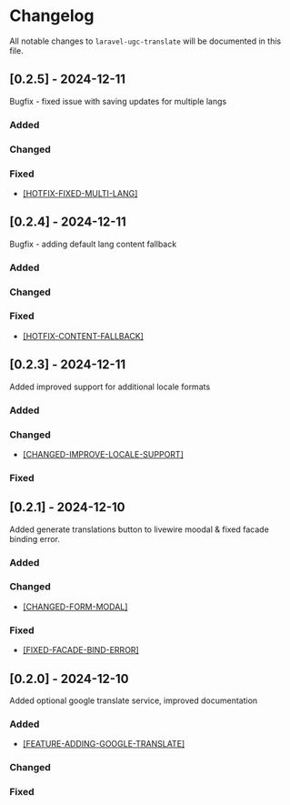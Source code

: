 # Changelog

All notable changes to `laravel-ugc-translate` will be documented in this file.

## [0.2.5] - 2024-12-11

Bugfix - fixed issue with saving updates for multiple langs

### Added

### Changed

### Fixed
- [[HOTFIX-FIXED-MULTI-LANG]](https://github.com/rpwebdevelopment/laravel-ugc-translate/tree/hotfix-fixed-multi-lang)

## [0.2.4] - 2024-12-11

Bugfix - adding default lang content fallback

### Added

### Changed

### Fixed
- [[HOTFIX-CONTENT-FALLBACK]](https://github.com/rpwebdevelopment/laravel-ugc-translate/tree/hotfix-content-fallback)

## [0.2.3] - 2024-12-11

Added improved support for additional locale formats

### Added

### Changed
- [[CHANGED-IMPROVE-LOCALE-SUPPORT]](https://github.com/rpwebdevelopment/laravel-ugc-translate/tree/changed-improve-local-support)

### Fixed

## [0.2.1] - 2024-12-10

Added generate translations button to livewire moodal & fixed facade binding error.

### Added

### Changed
- [[CHANGED-FORM-MODAL]](https://github.com/rpwebdevelopment/laravel-ugc-translate/tree/changed-form-modal)

### Fixed
- [[FIXED-FACADE-BIND-ERROR]](https://github.com/rpwebdevelopment/laravel-ugc-translate/tree/changed-form-modal)

## [0.2.0] - 2024-12-10

Added optional google translate service, improved documentation

### Added
- [[FEATURE-ADDING-GOOGLE-TRANSLATE]](https://github.com/rpwebdevelopment/laravel-ugc-translate/tree/feature-adding-google-translate)

### Changed

### Fixed
